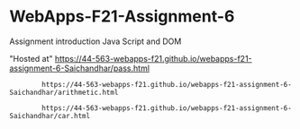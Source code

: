 # WebApps-F21-Assignment-6
Assignment introduction Java Script and DOM


"Hosted at" https://44-563-webapps-f21.github.io/webapps-f21-assignment-6-Saichandhar/pass.html

            https://44-563-webapps-f21.github.io/webapps-f21-assignment-6-Saichandhar/arithmetic.html
            
            https://44-563-webapps-f21.github.io/webapps-f21-assignment-6-Saichandhar/car.html
